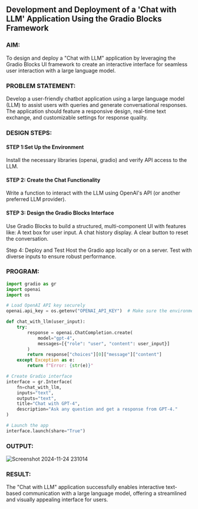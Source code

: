 ## Development and Deployment of a 'Chat with LLM' Application Using the Gradio Blocks Framework

### AIM:
To design and deploy a "Chat with LLM" application by leveraging the Gradio Blocks UI framework to create an interactive interface for seamless user interaction with a large language model.

### PROBLEM STATEMENT:
Develop a user-friendly chatbot application using a large language model (LLM) to assist users with queries and generate conversational responses. The application should feature a responsive design, real-time text exchange, and customizable settings for response quality.
### DESIGN STEPS:

#### STEP 1:Set Up the Environment
Install the necessary libraries (openai, gradio) and verify API access to the LLM.

#### STEP 2: Create the Chat Functionality
Write a function to interact with the LLM using OpenAI's API (or another preferred LLM provider).

#### STEP 3: Design the Gradio Blocks Interface
Use Gradio Blocks to build a structured, multi-component UI with features like:
A text box for user input.
A chat history display.
A clear button to reset the conversation. 

Step 4: Deploy and Test
Host the Gradio app locally or on a server.
Test with diverse inputs to ensure robust performance.


### PROGRAM:
```python
import gradio as gr
import openai
import os

# Load OpenAI API key securely
openai.api_key = os.getenv("OPENAI_API_KEY")  # Make sure the environment variable is set

def chat_with_llm(user_input):
    try:
        response = openai.ChatCompletion.create(
            model="gpt-4",
            messages=[{"role": "user", "content": user_input}]
        )
        return response["choices"][0]["message"]["content"]
    except Exception as e:
        return f"Error: {str(e)}"

# Create Gradio interface
interface = gr.Interface(
    fn=chat_with_llm,
    inputs="text",
    outputs="text",
    title="Chat with GPT-4",
    description="Ask any question and get a response from GPT-4."
)

# Launch the app
interface.launch(share="True")
```

### OUTPUT:
![Screenshot 2024-11-24 231014](https://github.com/user-attachments/assets/b7e5b157-4687-4aa9-b810-9264add71b97)


### RESULT:

The "Chat with LLM" application successfully enables interactive text-based communication with a large language model, offering a streamlined and visually appealing interface for users.
